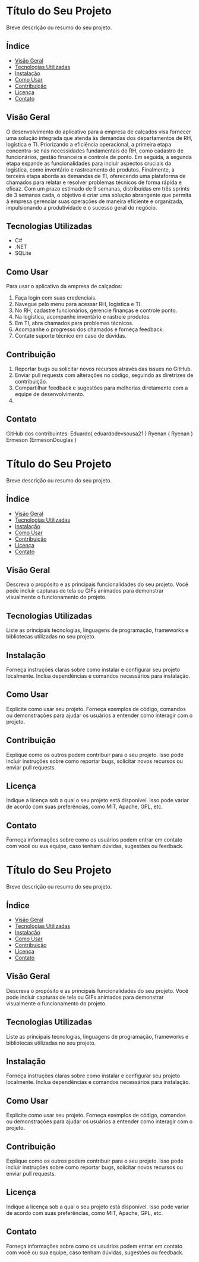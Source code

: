 # Título do Seu Projeto

Breve descrição ou resumo do seu projeto.

## Índice

- [Visão Geral](#visão-geral)
- [Tecnologias Utilizadas](#tecnologias-utilizadas)
- [Instalação](#instalação)
- [Como Usar](#como-usar)
- [Contribuição](#contribuição)
- [Licença](#licença)
- [Contato](#contato)

## Visão Geral

O desenvolvimento do aplicativo para a empresa de calçados visa fornecer uma solução integrada que atenda às demandas dos departamentos de RH, logística e TI. Priorizando a eficiência operacional, a primeira etapa concentra-se nas necessidades fundamentais do RH, como cadastro de funcionários, gestão financeira e controle de ponto. Em seguida, a segunda etapa expande as funcionalidades para incluir aspectos cruciais da logística, como inventário e rastreamento de produtos. Finalmente, a terceira etapa aborda as demandas de TI, oferecendo uma plataforma de chamados para relatar e resolver problemas técnicos de forma rápida e eficaz. Com um prazo estimado de 9 semanas, distribuídas em três sprints de 3 semanas cada, o objetivo é criar uma solução abrangente que permita à empresa gerenciar suas operações de maneira eficiente e organizada, impulsionando a produtividade e o sucesso geral do negócio.

## Tecnologias Utilizadas
- C#
- .NET
- SQLite

## Como Usar

Para usar o aplicativo da empresa de calçados:

1. Faça login com suas credenciais.
2. Navegue pelo menu para acessar RH, logística e TI.
3. No RH, cadastre funcionários, gerencie finanças e controle ponto.
4. Na logística, acompanhe inventário e rastreie produtos.
5. Em TI, abra chamados para problemas técnicos.
6. Acompanhe o progresso dos chamados e forneça feedback.
7. Contate suporte técnico em caso de dúvidas.

## Contribuição

1. Reportar bugs ou solicitar novos recursos através das issues no GitHub.
2. Enviar pull requests com alterações no código, seguindo as diretrizes de contribuição.
3. Compartilhar feedback e sugestões para melhorias diretamente com a equipe de desenvolvimento.
4. 


## Contato

GitHub dos contribuintes:
Eduardo( eduardodevsousa21 )
Ryenan ( Ryenan )
Ermeson (ErmesonDouglas )
# Título do Seu Projeto

Breve descrição ou resumo do seu projeto.

## Índice

- [Visão Geral](#visão-geral)
- [Tecnologias Utilizadas](#tecnologias-utilizadas)
- [Instalação](#instalação)
- [Como Usar](#como-usar)
- [Contribuição](#contribuição)
- [Licença](#licença)
- [Contato](#contato)

## Visão Geral

Descreva o propósito e as principais funcionalidades do seu projeto. Você pode incluir capturas de tela ou GIFs animados para demonstrar visualmente o funcionamento do projeto.

## Tecnologias Utilizadas

Liste as principais tecnologias, linguagens de programação, frameworks e bibliotecas utilizadas no seu projeto.

## Instalação

Forneça instruções claras sobre como instalar e configurar seu projeto localmente. Inclua dependências e comandos necessários para instalação.

## Como Usar

Explicite como usar seu projeto. Forneça exemplos de código, comandos ou demonstrações para ajudar os usuários a entender como interagir com o projeto.

## Contribuição

Explique como os outros podem contribuir para o seu projeto. Isso pode incluir instruções sobre como reportar bugs, solicitar novos recursos ou enviar pull requests.

## Licença

Indique a licença sob a qual o seu projeto está disponível. Isso pode variar de acordo com suas preferências, como MIT, Apache, GPL, etc.

## Contato

Forneça informações sobre como os usuários podem entrar em contato com você ou sua equipe, caso tenham dúvidas, sugestões ou feedback.

# Título do Seu Projeto

Breve descrição ou resumo do seu projeto.

## Índice

- [Visão Geral](#visão-geral)
- [Tecnologias Utilizadas](#tecnologias-utilizadas)
- [Instalação](#instalação)
- [Como Usar](#como-usar)
- [Contribuição](#contribuição)
- [Licença](#licença)
- [Contato](#contato)

## Visão Geral

Descreva o propósito e as principais funcionalidades do seu projeto. Você pode incluir capturas de tela ou GIFs animados para demonstrar visualmente o funcionamento do projeto.

## Tecnologias Utilizadas

Liste as principais tecnologias, linguagens de programação, frameworks e bibliotecas utilizadas no seu projeto.

## Instalação

Forneça instruções claras sobre como instalar e configurar seu projeto localmente. Inclua dependências e comandos necessários para instalação.

## Como Usar

Explicite como usar seu projeto. Forneça exemplos de código, comandos ou demonstrações para ajudar os usuários a entender como interagir com o projeto.

## Contribuição

Explique como os outros podem contribuir para o seu projeto. Isso pode incluir instruções sobre como reportar bugs, solicitar novos recursos ou enviar pull requests.

## Licença

Indique a licença sob a qual o seu projeto está disponível. Isso pode variar de acordo com suas preferências, como MIT, Apache, GPL, etc.

## Contato

Forneça informações sobre como os usuários podem entrar em contato com você ou sua equipe, caso tenham dúvidas, sugestões ou feedback.

